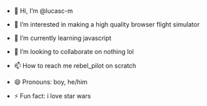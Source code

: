 - 👋 Hi, I’m @lucasc-m
- 👀 I’m interested in making a high quality browser flight simulator

- 🌱 I’m currently learning javascript
- 💞️ I’m looking to collaborate on nothing lol
- 📫 How to reach me rebel_pilot on scratch
- 😄 Pronouns: boy, he/him
- ⚡ Fun fact: i love star wars

<!---
lucasc-m/lucasc-m is a ✨ special ✨ repository because its `README.md` (this file) appears on your GitHub profile.
You can click the Preview link to take a look at your changes.
--->
